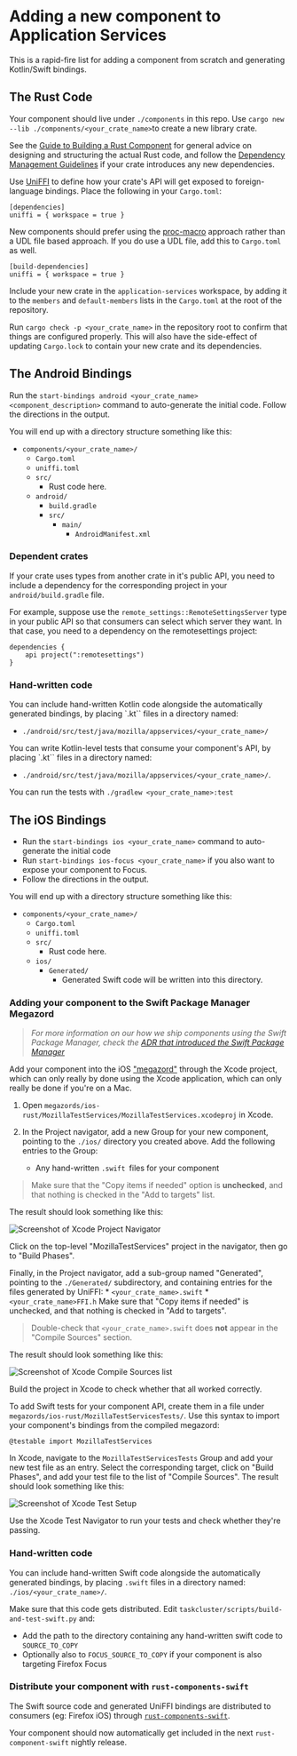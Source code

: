 # Adding a new component to Application Services

This is a rapid-fire list for adding a component from scratch and generating Kotlin/Swift bindings.

## The Rust Code

Your component should live under `./components` in this repo.
Use `cargo new --lib ./components/<your_crate_name>`to create a new library crate.

See the [Guide to Building a Rust Component](./building-a-rust-component.md) for general
advice on designing and structuring the actual Rust code, and follow the
[Dependency Management Guidelines](../dependency-management.md) if your crate
introduces any new dependencies.

Use [UniFFI](https://mozilla.github.io/uniffi-rs/) to define how your crate's
API will get exposed to foreign-language bindings. Place the following in your `Cargo.toml`:

```
[dependencies]
uniffi = { workspace = true }
```

New components should prefer using the
[proc-macro](https://mozilla.github.io/uniffi-rs/latest/proc_macro/index.html) approach rather than
a UDL file based approach.  If you do use a UDL file, add this to `Cargo.toml` as well.

```
[build-dependencies]
uniffi = { workspace = true }
```

Include your new crate in the `application-services` workspace, by adding
it to the `members` and `default-members` lists in the `Cargo.toml` at
the root of the repository.

Run `cargo check -p <your_crate_name>` in the repository root to confirm that
things are configured properly. This will also have the side-effect of updating
`Cargo.lock` to contain your new crate and its dependencies.


## The Android Bindings

Run the `start-bindings android <your_crate_name> <component_description>` command to auto-generate the initial code.  Follow the directions in the output.

You will end up with a directory structure something like this:

* `components/<your_crate_name>/`
    * `Cargo.toml`
    * `uniffi.toml`
    * `src/`
        * Rust code here.
    * `android/`
        * `build.gradle`
        * `src/`
          * `main/`
              * `AndroidManifest.xml`

### Dependent crates

If your crate uses types from another crate in it's public API, you need to include a dependency for
the corresponding project in your `android/build.gradle` file.

For example, suppose use the `remote_settings::RemoteSettingsServer` type in your public API so that
consumers can select which server they want.  In that case, you need to a dependency on the
remotesettings project:

```
dependencies {
    api project(":remotesettings")
}
```

### Hand-written code

You can include hand-written Kotlin code alongside the automatically
generated bindings, by placing `.kt`` files in a directory named:
* `./android/src/test/java/mozilla/appservices/<your_crate_name>/`

You can write Kotlin-level tests that consume your component's API,
by placing `.kt`` files in a directory named:
* `./android/src/test/java/mozilla/appservices/<your_crate_name>/`.

You can run the tests with `./gradlew <your_crate_name>:test`

## The iOS Bindings

* Run the `start-bindings ios <your_crate_name>` command to auto-generate the initial code
* Run `start-bindings ios-focus <your_crate_name>` if you also want to expose your component to Focus.
* Follow the directions in the output.


You will end up with a directory structure something like this:

* `components/<your_crate_name>/`
    * `Cargo.toml`
    * `uniffi.toml`
    * `src/`
        * Rust code here.
    * `ios/`
        * `Generated/`
          * Generated Swift code will be written into this directory.

### Adding your component to the Swift Package Manager Megazord

> *For more information on our how we ship components using the Swift Package Manager, check the [ADR that introduced the Swift Package Manager](../adr/0003-swift-packaging.md)*

Add your component into the iOS ["megazord"](../design/megazords.md) through the Xcode project, which can only really by done using the Xcode application, which can only really be done if you're on a Mac.

1. Open `megazords/ios-rust/MozillaTestServices/MozillaTestServices.xcodeproj` in Xcode.

1. In the Project navigator, add a new Group for your new component, pointing to
the `./ios/` directory you created above.  Add the following entries to the Group:
    * Any hand-written `.swift `files for your component

> Make sure that the "Copy items if needed" option is **unchecked**, and that
nothing is checked in the "Add to targets" list.

The result should look something like this:

![Screenshot of Xcode Project Navigator](./img/xcode_add_component_1.png)

Click on the top-level "MozillaTestServices" project in the navigator, then go to "Build Phases".

Finally, in the Project navigator, add a sub-group named "Generated", pointing to the `./Generated/` subdirectory, and
containing entries for the files generated by UniFFI:
    * `<your_crate_name>.swift`
    * `<your_crate_name>FFI.h`
Make sure that "Copy items if needed" is unchecked, and that nothing is checked in "Add to targets".

> Double-check that `<your_crate_name>.swift` does **not** appear in the "Compile Sources" section.

The result should look something like this:

![Screenshot of Xcode Compile Sources list](./img/xcode_add_component_2.png)

Build the project in Xcode to check whether that all worked correctly.

To add Swift tests for your component API, create them in a file under
`megazords/ios-rust/MozillaTestServicesTests/`. Use this syntax to import
your component's bindings from the compiled megazord:

```
@testable import MozillaTestServices
```

In Xcode, navigate to the `MozillaTestServicesTests` Group and add your
new test file as an entry. Select the corresponding target, click on
"Build Phases", and add your test file to the list of "Compile Sources".
The result should look something like this:

![Screenshot of Xcode Test Setup](./img/xcode_add_component_4.png)

Use the Xcode Test Navigator to run your tests and check whether
they're passing.

### Hand-written code

You can include hand-written Swift code alongside the automatically
generated bindings, by placing `.swift` files in a directory named:
`./ios/<your_crate_name>/`.

Make sure that this code gets distributed. Edit `taskcluster/scripts/build-and-test-swift.py` and:

- Add the path to the directory containing any hand-written swift code to `SOURCE_TO_COPY`
- Optionally also to `FOCUS_SOURCE_TO_COPY` if your component is also targeting Firefox Focus


### Distribute your component with `rust-components-swift`
The Swift source code and generated UniFFI bindings are distributed to consumers (eg: Firefox iOS) through [`rust-components-swift`](https://github.com/mozilla/rust-components-swift).

Your component should now automatically get included in the next `rust-component-swift` nightly release.
